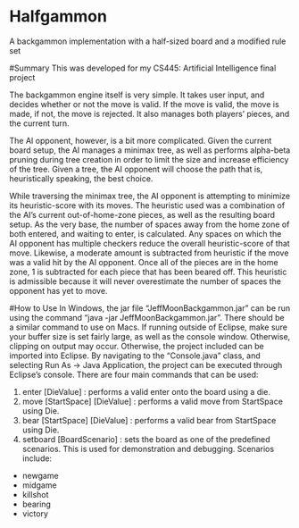 # Halfgammon
A backgammon implementation with a half-sized board and a modified rule set

#Summary
This was developed for my CS445: Artificial Intelligence final project

The backgammon engine itself is very simple. It takes user input, and decides whether or not the move is valid. If the move is valid, the move is made, if not, the move is rejected. It also manages both players’ pieces, and the current turn.

The AI opponent, however, is a bit more complicated. Given the current board setup, the AI manages a minimax tree, as well as performs alpha-beta pruning during tree creation in order to limit the size and increase efficiency of the tree. Given a tree, the AI opponent will choose the path that is, heuristically speaking, the best choice.

While traversing the minimax tree, the AI opponent is attempting to minimize its heuristic-score with its moves. The heuristic used was a combination of the AI’s current out-of-home-zone pieces, as well as the resulting board setup. As the very base, the number of spaces away from the home zone of both entered, and waiting to enter, is calculated. Any spaces on which the AI opponent has multiple checkers reduce the overall heuristic-score of that move. Likewise, a moderate amount is subtracted from heuristic if the move was a valid hit by the AI opponent. Once all of the pieces are in the home zone, 1 is subtracted for each piece that has been beared off. This heuristic is admissible because it will never overestimate the number of spaces the opponent has yet to move.

#How to Use
In Windows, the jar file “JeffMoonBackgammon.jar” can be run using the command “java -jar JeffMoonBackgammon.jar”. There should be a similar command to use on Macs. If running outside of Eclipse, make sure your buffer size is set fairly large, as well as the console window. Otherwise, clipping on output may occur. Otherwise, the project included can be imported into Eclipse. By navigating to the “Console.java” class, and selecting Run As -> Java Application, the project can be executed through Eclipse’s console. There are four main commands that can be used: 

1.  enter [DieValue] : performs a valid enter onto the board using a die.
2.  move [StartSpace] [DieValue] : performs a valid move from StartSpace using Die.
3.  bear [StartSpace] [DieValue] : performs a valid bear from StartSpace using Die.
4.  setboard [BoardScenario] : sets the board as one of the predefined scenarios. This is used for demonstration and debugging. Scenarios include:
  - newgame
  - midgame
  - killshot
  - bearing
  - victory

